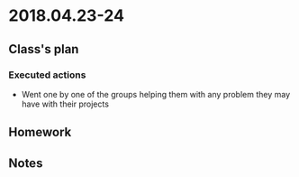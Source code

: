 # 2018.04.23-24 #

## Class's plan ##

### Executed actions ##
- Went one by one of the groups helping them with any problem they may have with their
  projects

## Homework ##

## Notes ##
